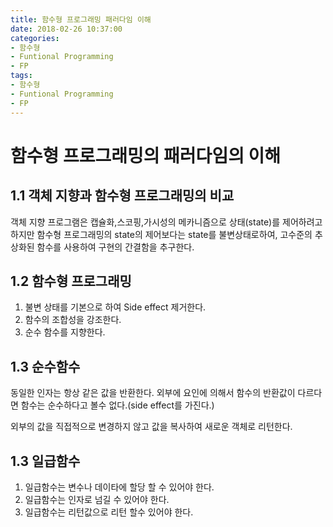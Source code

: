 ```yaml
---
title: 함수형 프로그래밍 패러다임 이해 
date: 2018-02-26 10:37:00
categories: 
- 함수형
- Funtional Programming
- FP
tags: 
- 함수형
- Funtional Programming
- FP
---
```


# 함수형 프로그래밍의 패러다임의 이해

## 1.1 객체 지향과 함수형 프로그래밍의 비교

객체 지향 프로그램은 캡슐화,스코핑,가시성의 메카니즘으로 상태(state)를 제어하려고 하지만 함수형 프로그래밍의 state의 제어보다는
state를 불변상태로하여, 고수준의 추상화된 함수를 사용하여 구현의 간결함을 추구한다.

## 1.2 함수형 프로그래밍

1. 불변 상태를 기본으로 하여 Side effect 제거한다.
2. 함수의 조합성을 강조한다.
3. 순수 함수를 지향한다.

## 1.3 순수함수

동일한 인자는 항상 같은 값을 반환한다.
외부에 요인에 의해서 함수의 반환값이 다르다면 함수는 순수하다고 볼수 없다.(side effect를 가진다.)

외부의 값을 직접적으로 변경하지 않고 
값을 복사하여 새로운 객체로 리턴한다. 

## 1.3 일급함수

1. 일급함수는 변수나 데이타에 할당 할 수 있어야 한다.
2. 일급함수는 인자로 넘길 수 있어야 한다.
3. 일급함수는 리턴값으로 리턴 할수 있어야 한다.